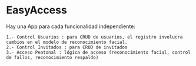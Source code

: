 # EasyAccess

Hay una App para cada funcionalidad independiente:

    1.- Control Usuarios : para CRUD de usuarios, el registro involucra cambios en el modelo de reconocimiento facial.
    2.- Control Invitados : para CRUD de invitados
    3.- Acceso Peatonal : lógica de acceso (reconocimiento facial, control de fallos, reconocimiento respaldo)